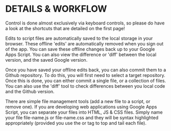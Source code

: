 
DETAILS & WORKFLOW
==================
Control is done almost exclusively via keyboard controls, so please do have a look at the shortcuts that are detailed on the first page!

Edits to script files are automatically saved to the local storage in your browser. These offline 'edits' are automatically removed when you sign out of the app. You can save these offline changes back up to your Google Apps Script. You can also view the difference or 'diff' between the local version, and the saved Google version.

Once you have saved your offline edits back, you can also commit them to a Github repository. To do this, you will first need to select a target repository. Once this is done, you can either commit a single file, or a collection of files. You can also use the 'diff' tool to check differences between you local code and the Github version.

There are simple file management tools (add a new file to a script, or remove one). If you are developing web applications using Google Apps Script, you can separate your files into HTML, JS & CSS files. Simply name your file file-name.js or file-name.css and they will be syntax highlighted appropriately (provided you use the <script></script> or <style></style> tag to top and tail each file).
